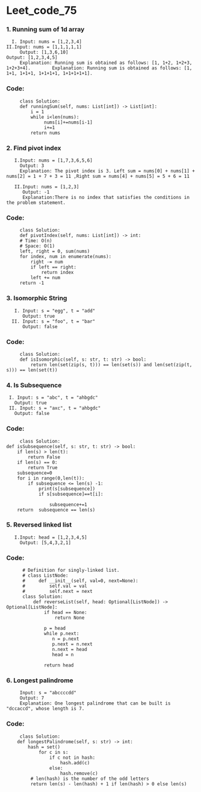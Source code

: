 # Leet_code_75

### 1. Running sum of 1d array
      I. Input: nums = [1,2,3,4]                                                        II.Input: nums = [1,1,1,1,1]
         Output: [1,3,6,10]                                                                Output: [1,2,3,4,5]
         Explanation: Running sum is obtained as follows: [1, 1+2, 1+2+3, 1+2+3+4].        Explanation: Running sum is obtained as follows: [1, 1+1, 1+1+1, 1+1+1+1, 1+1+1+1+1].                                                                         

### Code: 
         class Solution:
         def runningSum(self, nums: List[int]) -> List[int]:
             i = 1
             while i<len(nums):
                  nums[i]+=nums[i-1]
                  i+=1
             return nums       
      
### 2. Find pivot index
       I.Input: nums = [1,7,3,6,5,6]
         Output: 3
         Explanation: The pivot index is 3. Left sum = nums[0] + nums[1] + nums[2] = 1 + 7 + 3 = 11 ,Right sum = nums[4] + nums[5] = 5 + 6 = 11
            
       II.Input: nums = [1,2,3]
          Output: -1
          Explanation:There is no index that satisfies the conditions in the problem statement.    
          
### Code:          
         class Solution:
         def pivotIndex(self, nums: List[int]) -> int:
         # Time: O(n)
         # Space: O(1)
         left, right = 0, sum(nums)
         for index, num in enumerate(nums):
             right -= num
             if left == right:
                 return index
             left += num
         return -1
### 3. Isomorphic String
       I. Input: s = "egg", t = "add"
          Output: true
      II. Input: s = "foo", t = "bar"
          Output: false
### Code: 
         class Solution:
         def isIsomorphic(self, s: str, t: str) -> bool:
             return len(set(zip(s, t))) == len(set(s)) and len(set(zip(t, s))) == len(set(t))
### 4. Is Subsequence
     I. Input: s = "abc", t = "ahbgdc"
       Output: true
     II. Input: s = "axc", t = "ahbgdc"
       Output: false
### Code:
         class Solution:
    def isSubsequence(self, s: str, t: str) -> bool:
        if len(s) > len(t):
            return False
        if len(s) == 0:
            return True
        subsequence=0
        for i in range(0,len(t)):
            if subsequence <= len(s) -1:
                print(s[subsequence])
                if s[subsequence]==t[i]:

                    subsequence+=1
        return  subsequence == len(s) 

### 5. Reversed linked list 
       I.Input: head = [1,2,3,4,5]
         Output: [5,4,3,2,1]

### Code:
          # Definition for singly-linked list.
          # class ListNode:
          #     def __init__(self, val=0, next=None):
          #         self.val = val
          #         self.next = next
          class Solution:
              def reverseList(self, head: Optional[ListNode]) -> Optional[ListNode]:
                  if head == None:
                      return None

                  p = head
                  while p.next:
                     n = p.next
                     p.next = n.next
                     n.next = head
                     head = n
            
                  return head
 
 ### 6. Longest palindrome
         Input: s = "abccccdd"
         Output: 7
         Explanation: One longest palindrome that can be built is "dccaccd", whose length is 7.

### Code:
         class Solution:
        def longestPalindrome(self, s: str) -> int:
            hash = set()
                for c in s:
                    if c not in hash:
                        hash.add(c)
                    else:
                        hash.remove(c)
             # len(hash) is the number of the odd letters
             return len(s) - len(hash) + 1 if len(hash) > 0 else len(s)
